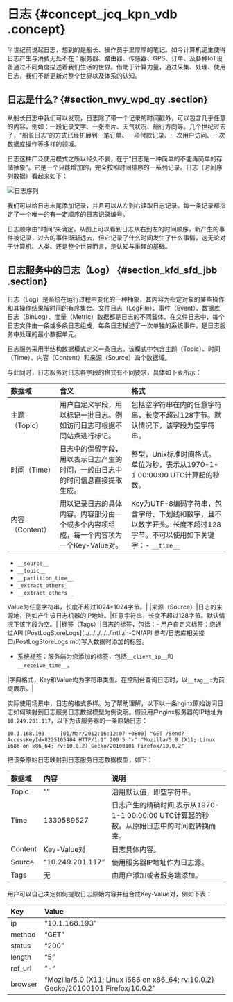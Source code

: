 # 日志 {#concept_jcq_kpn_vdb .concept}

半世纪前说起日志，想到的是船长、操作员手里厚厚的笔记。如今计算机诞生使得日志产生与消费无处不在：服务器、路由器、传感器、GPS、订单、及各种IoT设备通过不同角度描述着我们生活的世界。借助于计算力量，通过采集、处理、使用日志，我们不断更新对整个世界以及体系的认知。

## 日志是什么? {#section_mvy_wpd_qy .section}

从船长日志中我们可以发现，日志除了带一个记录的时间戳外，可以包含几乎任意的内容，例如：一段记录文字、一张图片、天气状况、船行方向等。几个世纪过去了，“船长日志”的方式已经扩展到一笔订单、一项付款记录、一次用户访问、一次数据库操作等多样的领域。

日志这种广泛使用模式之所以经久不衰，在于“日志是一种简单的不能再简单的存储抽象”。它是一个只能增加的，完全按照时间排序的一系列记录。日志（时间序列数据）看起来如下：

![](images/2376_zh-CN.png "日志序列")

我们可以给日志末尾添加记录，并且可以从左到右读取日志记录。每一条记录都指定了一个唯一的有一定顺序的日志记录编号。

日志顺序由“时间”来确定，从图上可以看到日志从右到左的时间顺序，新产生的事件被记录，过去的事件渐渐远去，但它记录了什么时间发生了什么事情，这无论对于计算机、人类、还是整个世界而言，是认知与推理的基础。

## 日志服务中的日志（Log） {#section_kfd_sfd_jbb .section}

日志（Log）是系统在运行过程中变化的一种抽象，其内容为指定对象的某些操作和其操作结果按时间的有序集合。文件日志（LogFile）、事件（Event）、数据库日志（BinLog）、度量（Metric）数据都是日志的不同载体。在文件日志中，每个日志文件由一条或多条日志组成，每条日志描述了一次单独的系统事件，是日志服务中处理的最小数据单元。

日志服务采用半结构数据模式定义一条日志。该模式中包含主题（Topic）、时间（Time）、内容（Content）和来源（Source）四个数据域。

与此同时，日志服务对日志各字段的格式有不同要求，具体如下表所示：

|数据域|含义|格式|
|:--|:-|:-|
|主题（Topic）|用户自定义字段，用以标记一批日志。例如访问日志可根据不同站点进行标记。|包括空字符串在内的任意字符串，长度不超过128字节。默认情况下，该字段为空字符串。|
|时间（Time）|日志中的保留字段，用以表示日志产生的时间，一般由日志中的时间信息直接提取生成。|整型，Unix标准时间格式。单位为秒，表示从1970-1-1 00:00:00 UTC计算起的秒数。|
|内容（Content）|用以记录日志的具体内容。内容部分由一个或多个内容项组成，每一个内容项为一个Key-Value对。|Key为UTF-8编码字符串，包含字母、下划线和数字，且不以数字开头。长度不超过128字节。不可以使用如下关键字：-   `__time__`
-   `__source__`
-   `__topic__`
-   `__partition_time__`
-   `_extract_others_`
-   `__extract_others__`

Value为任意字符串，长度不超过1024\*1024字节。|
|来源（Source）|日志的来源地，例如产生该日志机器的IP地址。|任意字符串，长度不超过128字节。默认情况下该字段为空。|
|标签（Tags）|日志的标签，包括：-   用户自定义标签：您通过API [PostLogStoreLogs](../../../../../intl.zh-CN/API 参考/日志库相关接口/PostLogStoreLogs.md)写入数据时添加的标签。
-   [系统标签](../../../../../intl.zh-CN/用户指南/准备工作/操作Logstore.md#ul_ubv_lws_cfb)：服务端为您添加的标签，包括`__client_ip__`和`__receive_time__`。

|字典格式，Key和Value均为字符串类型。在控制台查询日志时，以`__tag__:`为前缀展示。|

实际使用场景中，日志的格式多样。为了帮助理解，以下以一条nginx原始访问日志如何映射到日志服务日志数据模型为例说明。假设用户nginx服务器的IP地址为`10.249.201.117`，以下为该服务器的一条原始日志：

```
10.1.168.193 - - [01/Mar/2012:16:12:07 +0800] "GET /Send?AccessKeyId=8225105404 HTTP/1.1" 200 5 "-" "Mozilla/5.0 (X11; Linux i686 on x86_64; rv:10.0.2) Gecko/20100101 Firefox/10.0.2"
```

把该条原始日志映射到日志服务日志数据模型，如下：

|数据域|内容|说明|
|:--|:-|:-|
|Topic|“”|沿用默认值，即空字符串。|
|Time|1330589527|日志产生的精确时间,表示从1970-1-1 00:00:00 UTC计算起的秒数。从原始日志中的时间戳转换而来。|
|Content|Key-Value对|日志具体内容。|
|Source|“10.249.201.117”|使用服务器IP地址作为日志源。|
|Tags|无|由用户添加或者服务端添加。|

用户可以自己决定如何提取日志原始内容并组合成Key-Value对，例如下表：

|Key|Value|
|:--|:----|
|ip|“10.1.168.193”|
|method|“GET”|
|status|“200”|
|length|“5”|
|ref\_url|“-“|
|browser|“Mozilla/5.0 \(X11; Linux i686 on x86\_64; rv:10.0.2\) Gecko/20100101 Firefox/10.0.2”|

